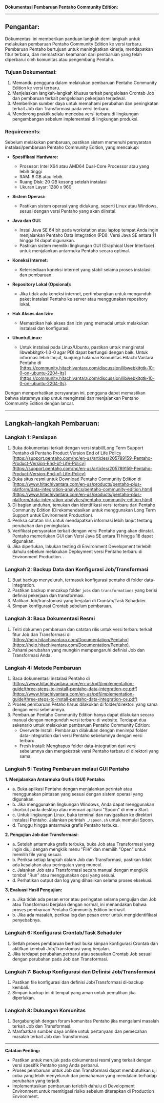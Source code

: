**Dokumentasi Pembaruan Pentaho Community Edition:**

---

## Pengantar:

Dokumentasi ini memberikan panduan langkah demi langkah untuk melakukan pembaruan Pentaho Community Edition ke versi terbaru. Pembaruan Pentaho bertujuan untuk meningkatkan kinerja, mendapatkan fitur terbaru, dan memastikan keamanan dari pembaruan yang telah diperbarui oleh komunitas atau pengembang Pentaho.

### Tujuan Dokumentasi:

1. Memandu pengguna dalam melakukan pembaruan Pentaho Community Edition ke versi terbaru.
2. Menjelaskan langkah-langkah khusus terkait pengelolaan Crontab Job dan pembaruan terkait pengelolaan pekerjaan terjadwal.
3. Memberikan sumber daya untuk memahami perubahan dan peningkatan terkait Job dan Transformasi pada versi terbaru.
4. Mendorong praktik selalu mencoba versi terbaru di lingkungan pengembangan sebelum implementasi di lingkungan produksi.

### Requirements:
Sebelum melakukan pembaruan, pastikan sistem memenuhi persyaratan instalasi/pembaruan Pentaho Community Edition, yang mencakup:

   - **Spesifikasi Hardware:**
      - Prosesor: Intel X64 atau AMD64 Dual-Core Processor atau yang lebih tinggi
      - RAM: 8 GB atau lebih.
      - Ruang Disk: 20 GB kosong setelah instalasi
      - Ukuran Layar: 1280 x 960
   
   - **Sistem Operasi:**
      - Pastikan sistem operasi yang didukung, seperti Linux atau Windows, sesuai dengan versi Pentaho yang akan diinstal.

   - **Java dan GUI:**
      - Instal Java SE 64 bit pada workstation atau laptop tempat Anda ingin menjalankan Pentaho Data Integration (PDI). Versi Java SE antara 11 hingga 18 dapat digunakan.
      - Pastikan sistem memiliki lingkungan GUI (Graphical User Interface) untuk menjalankan antarmuka Pentaho secara optimal.

   - **Koneksi Internet:**
      - Ketersediaan koneksi internet yang stabil selama proses instalasi dan pembaruan.
   
   - **Repository Lokal (Opsional):**
      - Jika tidak ada koneksi internet, pertimbangkan untuk mengunduh paket instalasi Pentaho ke server atau menggunakan repository lokal.
   
   - **Hak Akses dan Izin:**
      - Memastikan hak akses dan izin yang memadai untuk melakukan instalasi dan konfigurasi.
   - **Ubuntu/Linux:**
      - Untuk instalasi pada Linux/Ubuntu, pastikan untuk menginstal libwebkitgtk-1.0-0 agar PDI dapat berfungsi dengan baik. Untuk informasi lebih lanjut, kunjungi halaman Komunitas Hitachi Vantara Pentaho di [https://community.hitachivantara.com/discussion/libwebkitgtk-10-0-on-ubuntu-2204-lts](https://community.hitachivantara.com/discussion/libwebkitgtk-10-0-on-ubuntu-2204-lts).

Dengan memperhatikan persyaratan ini, pengguna dapat memastikan bahwa sistemnya siap untuk menginstal dan menjalankan Pentaho Community Edition dengan lancar.

---

## Langkah-langkah Pembaruan:

### Langkah 1: Persiapan

1. Buka dokumentasi terkait dengan versi stabil/Long Term Support Pentaho di Pentaho Product Version End of Life Policy [https://support.pentaho.com/hc/en-us/articles/205789159-Pentaho-Product-Version-End-of-Life-Policy](https://support.pentaho.com/hc/en-us/articles/205789159-Pentaho-Product-Version-End-of-Life-Policy)
2. Buka situs resmi untuk Download Pentaho Community Edition di [https://www.hitachivantara.com/en-us/products/pentaho-plus-platform/data-integration-analytics/pentaho-community-edition.html](https://www.hitachivantara.com/en-us/products/pentaho-plus-platform/data-integration-analytics/pentaho-community-edition.html).
3. Di bagian unduhan, temukan dan identifikasi versi terbaru dari Pentaho Community Edition (Direkomendasikan untuk menggunakan Long Term Support untuk Environment Production).
4. Periksa catatan rilis untuk mendapatkan informasi lebih lanjut tentang perubahan dan peningkatan.
5. Verifikasi persyaratan terkait dengan versi Pentaho yang akan diinstal. Pentaho memerlukan GUI dan Versi Java SE antara 11 hingga 18 dapat digunakan.
6. Jika diperlukan, lakukan testing di Environment Development terlebih dahulu sebelum melakukan Deployment versi Pentaho terbaru di Environment Production.
.
### Langkah 2: Backup Data dan Konfigurasi Job/Transformasi

1. Buat backup menyeluruh, termasuk konfigurasi pentaho di folder data-integration.
2. Pastikan backup mencakup folder `jobs` dan `transformations` yang berisi definisi pekerjaan dan transformasi.
3. Matikan Job/transfomasi yang berjalan di Crontab/Task Schaduler.
4. Simpan konfigurasi Crontab sebelum pembaruan.

### Langkah 3: Baca Dokumentasi Resmi

1. Teliti dokumen pembaruan dan catatan rilis untuk versi terbaru terkait fitur Job dan Transformasi di [https://help.hitachivantara.com/Documentation/Pentaho](https://help.hitachivantara.com/Documentation/Pentaho).
2. Pahami perubahan yang mungkin mempengaruhi definisi Job dan Transformasi Anda.

### Langkah 4: Metode Pembaruan

1. Baca dokumentasi instalasi Pentaho di [https://www.hitachivantara.com/en-us/pdf/implementation-guide/three-steps-to-install-pentaho-data-integration-ce.pdf](https://www.hitachivantara.com/en-us/pdf/implementation-guide/three-steps-to-install-pentaho-data-integration-ce.pdf)
2. Proses pembaruan Petaho harus dilakukan di folder/direktori yang sama dengan versi sebelumnya.
3. Pembaruan Pentaho Community Edition hanya dapat dilakukan secara manual dengan mengunduh versi terbaru di website. Terdapat dua sekenario untuk melakukan pembaruan Pentaho Community Edition:
   -  Overwrite Install: Pembaruan dilakukan dengan menimpa folder data-integration dari versi Pentaho sebelumnya dengan versi terbaru.
   -  Fresh Install: Menghapus folder data-integration dari versi sebelumnya dan mengekstrak versi Pentaho terbaru di direktori yang sama.

### Langkah 5: Testing Pembaruan melaui GUI Pentaho
**1. Menjalankan Antarmuka Grafis (GUI) Pentaho:**
   - a. Buka aplikasi Pentaho dengan menjalankan perintah atau menggunakan pintasan yang sesuai dengan sistem operasi yang digunakan.
   - b. Jika menggunakan lingkungan Windows, Anda dapat menggunakan shortcut pada desktop atau mencari aplikasi "Spoon" di menu Start.
   - c. Untuk lingkungan Linux, buka terminal dan navigasikan ke direktori instalasi Pentaho. Jalankan perintah `./spoon.sh` untuk memulai Spoon.
   - d. Tunggu hingga antarmuka grafis Pentaho terbuka.

**2. Pengujian Job dan Transformasi:**
   - a. Setelah antarmuka grafis terbuka, buka Job atau Transformasi yang ingin diuji dengan mengklik menu "File" dan memilih "Open" untuk memilih file yang sesuai.
   - b. Periksa setiap langkah dalam Job dan Transformasi, pastikan tidak ada kesalahan atau peringatan yang muncul.
   - c. Jalankan Job atau Transformasi secara manual dengan mengklik tombol "Run" atau menggunakan opsi yang sesuai.
   - d. Perhatikan output dan log yang dihasilkan selama proses eksekusi.

**3. Evaluasi Hasil Pengujian:**
   - a. Jika tidak ada pesan error atau peringatan selama pengujian dan Job atau Transformasi berjalan dengan normal, ini menandakan bahwa proses pembaruan Pentaho Community Edition berhasil.
   - b. Jika ada masalah, periksa log dan pesan error untuk mengidentifikasi penyebabnya.
   
### Langkah 6: Konfigurasi Crontab/Task Schaduler

1. Setlah proses pembaruan berhasil buka simpan konfigurasi Crontab dan aktifkan kembali Job/Transfomasi yang berjalan.
2. Jika terdapat perubahan,perbarui atau sesuaikan Crontab Job sesuai dengan perubahan pada Job dan Transformasi.
   
### Langkah 7: Backup Konfigurasi dan Definisi Job/Transformasi

1. Pastikan file konfigurasi dan definisi Job/Transformasi di-backup kembali.
2. Simpan backup ini di tempat yang aman untuk pemulihan jika diperlukan.

### Langkah 8: Dukungan Komunitas
1. Bergabunglah dengan forum komunitas Pentaho jika mengalami masalah terkait Job dan Transformasi.
2. Manfaatkan sumber daya online untuk pertanyaan dan pemecahan masalah terkait Job dan Transformasi.

---

**Catatan Penting:**
- Pastikan untuk merujuk pada dokumentasi resmi yang terkait dengan versi spesifik Pentaho yang Anda perbarui.
- Proses pembaruan untuk Job dan Transformasi dapat membutuhkan uji coba yang lebih menyeluruh dan pemahaman yang mendalam terhadap perubahan yang terjadi.
- Implementasikan pembaruan terlebih dahulu di Development Environment untuk memitigasi risiko sebelum diterapkan di Production Environment.
